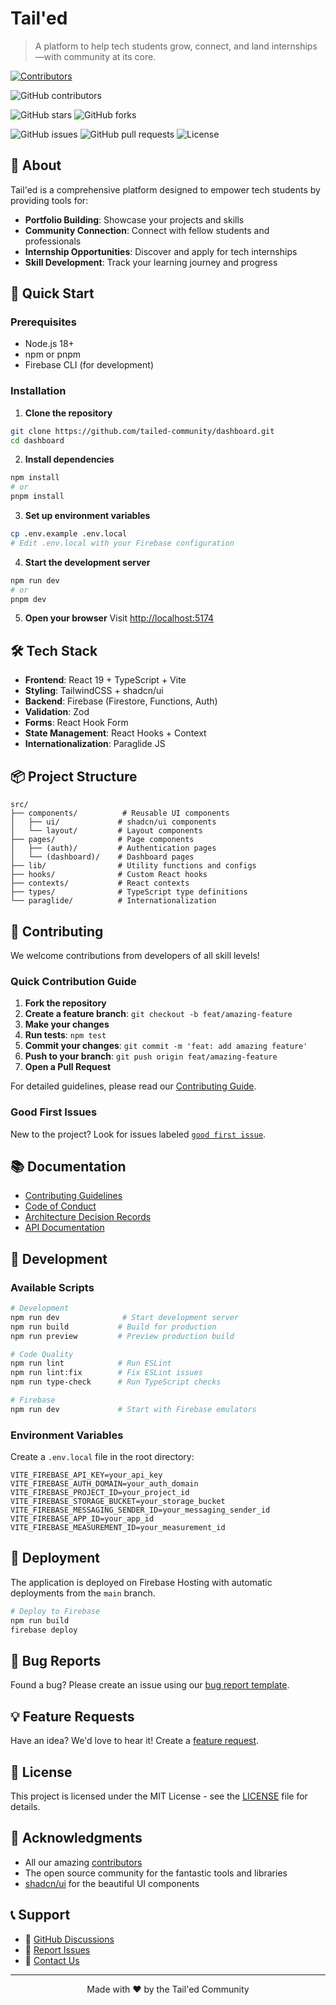 # Tail'ed

> A platform to help tech students grow, connect, and land internships—with community at its core.

[![Contributors](https://contrib.rocks/image?repo=tailed-community/dashboard)](https://github.com/tailed-community/dashboard/graphs/contributors)

![GitHub contributors](https://img.shields.io/github/contributors/tailed-community/dashboard?color=orange)

![GitHub stars](https://img.shields.io/github/stars/tailed-community/dashboard?style=social)
![GitHub forks](https://img.shields.io/github/forks/tailed-community/dashboard?style=social)

![GitHub issues](https://img.shields.io/github/issues/tailed-community/dashboard)
![GitHub pull requests](https://img.shields.io/github/issues-pr/tailed-community/dashboard)
![License](https://img.shields.io/github/license/tailed-community/dashboard)

## 🌟 About

Tail'ed is a comprehensive platform designed to empower tech students by providing tools for:

- **Portfolio Building**: Showcase your projects and skills
- **Community Connection**: Connect with fellow students and professionals
- **Internship Opportunities**: Discover and apply for tech internships
- **Skill Development**: Track your learning journey and progress

## 🚀 Quick Start

### Prerequisites

- Node.js 18+
- npm or pnpm
- Firebase CLI (for development)

### Installation

1. **Clone the repository**

```bash
git clone https://github.com/tailed-community/dashboard.git
cd dashboard
```

2. **Install dependencies**

```bash
npm install
# or
pnpm install
```

3. **Set up environment variables**

```bash
cp .env.example .env.local
# Edit .env.local with your Firebase configuration
```

4. **Start the development server**

```bash
npm run dev
# or
pnpm dev
```

5. **Open your browser**
   Visit [http://localhost:5174](http://localhost:5173)

## 🛠️ Tech Stack

- **Frontend**: React 19 + TypeScript + Vite
- **Styling**: TailwindCSS + shadcn/ui
- **Backend**: Firebase (Firestore, Functions, Auth)
- **Validation**: Zod
- **Forms**: React Hook Form
- **State Management**: React Hooks + Context
- **Internationalization**: Paraglide JS

## 📦 Project Structure

```
src/
├── components/          # Reusable UI components
│   ├── ui/             # shadcn/ui components
│   └── layout/         # Layout components
├── pages/              # Page components
│   ├── (auth)/         # Authentication pages
│   └── (dashboard)/    # Dashboard pages
├── lib/                # Utility functions and configs
├── hooks/              # Custom React hooks
├── contexts/           # React contexts
├── types/              # TypeScript type definitions
└── paraglide/          # Internationalization
```

## 🤝 Contributing

We welcome contributions from developers of all skill levels!

### Quick Contribution Guide

1. **Fork the repository**
2. **Create a feature branch**: `git checkout -b feat/amazing-feature`
3. **Make your changes**
4. **Run tests**: `npm test`
5. **Commit your changes**: `git commit -m 'feat: add amazing feature'`
6. **Push to your branch**: `git push origin feat/amazing-feature`
7. **Open a Pull Request**

For detailed guidelines, please read our [Contributing Guide](./CONTRIBUTING.md).

### Good First Issues

New to the project? Look for issues labeled [`good first issue`](https://github.com/tailed-community/dashboard/labels/good%20first%20issue).

## 📚 Documentation

- [Contributing Guidelines](./CONTRIBUTING.md)
- [Code of Conduct](./docs/CODE_OF_CONDUCT.md)
- [Architecture Decision Records](./docs/adr/)
- [API Documentation](./docs/api/)

## 🧪 Development

### Available Scripts

```bash
# Development
npm run dev              # Start development server
npm run build           # Build for production
npm run preview         # Preview production build

# Code Quality
npm run lint            # Run ESLint
npm run lint:fix        # Fix ESLint issues
npm run type-check      # Run TypeScript checks

# Firebase
npm run dev             # Start with Firebase emulators
```

### Environment Variables

Create a `.env.local` file in the root directory:

```env
VITE_FIREBASE_API_KEY=your_api_key
VITE_FIREBASE_AUTH_DOMAIN=your_auth_domain
VITE_FIREBASE_PROJECT_ID=your_project_id
VITE_FIREBASE_STORAGE_BUCKET=your_storage_bucket
VITE_FIREBASE_MESSAGING_SENDER_ID=your_messaging_sender_id
VITE_FIREBASE_APP_ID=your_app_id
VITE_FIREBASE_MEASUREMENT_ID=your_measurement_id
```

## 🚀 Deployment

The application is deployed on Firebase Hosting with automatic deployments from the `main` branch.

```bash
# Deploy to Firebase
npm run build
firebase deploy
```

## 🐛 Bug Reports

Found a bug? Please create an issue using our [bug report template](https://github.com/tailed-community/dashboard/issues/new?template=bug_report.md).

## 💡 Feature Requests

Have an idea? We'd love to hear it! Create a [feature request](https://github.com/tailed-community/dashboard/issues/new?template=feature_request.md).

## 📄 License

This project is licensed under the MIT License - see the [LICENSE](./LICENSE) file for details.

## 🙏 Acknowledgments

- All our amazing [contributors](https://github.com/tailed-community/dashboard/graphs/contributors)
- The open source community for the fantastic tools and libraries
- [shadcn/ui](https://ui.shadcn.com/) for the beautiful UI components

## 📞 Support

- 💬 [GitHub Discussions](https://github.com/tailed-community/dashboard/discussions)
- 🐛 [Report Issues](https://github.com/tailed-community/dashboard/issues)
- 📧 [Contact Us](mailto:contact@tailed.ca)

---

<div align="center">
  Made with ❤️ by the Tail'ed Community
</div>
